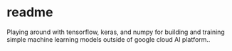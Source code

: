 # readme

Playing around with tensorflow, keras, and numpy for building and training simple machine learning models outside of google cloud AI platform..



